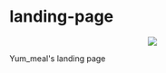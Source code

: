# landing-page
<div align=center>
<img src="https://travis-ci.com/Yummeal/landing-page.svg?branch=master)](https://travis-ci.com/Yummeal/landing-page">
</div> 


Yum_meal's landing page
